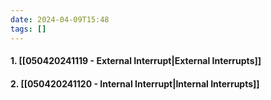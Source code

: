 ```yaml
---
date: 2024-04-09T15:48
tags: []
---
```

#### 1. [[050420241119 - External Interrupt|External Interrupts]]
#### 2. [[050420241120 - Internal Interrupt|Internal Interrupts]]